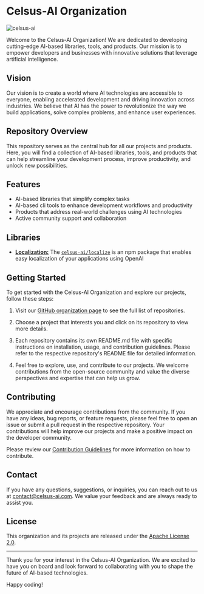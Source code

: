 # Celsus-AI Organization

![celsus-ai](https://img.shields.io/badge/celsus--ai-black?style=for-the-badge&labelColor=yellow&logoColor=white&label=AI%20Based%20Libraries|Tools|Products)

Welcome to the Celsus-AI Organization! We are dedicated to developing cutting-edge AI-based libraries, tools, and products. Our mission is to empower developers and businesses with innovative solutions that leverage artificial intelligence.

## Vision

Our vision is to create a world where AI technologies are accessible to everyone, enabling accelerated development and driving innovation across industries. We believe that AI has the power to revolutionize the way we build applications, solve complex problems, and enhance user experiences.

## Repository Overview

This repository serves as the central hub for all our projects and products. Here, you will find a collection of AI-based libraries, tools, and products that can help streamline your development process, improve productivity, and unlock new possibilities.

## Features

- AI-based libraries that simplify complex tasks
- AI-based cli tools to enhance development workflows and productivity
- Products that address real-world challenges using AI technologies
- Active community support and collaboration

## Libraries

- <strong><u>Localization:</u></strong> The [`celsus-ai/localize`](https://www.npmjs.com/package/@celsus-ai/localize#readme) is an npm package that enables easy localization of your applications using OpenAI

## Getting Started

To get started with the Celsus-AI Organization and explore our projects, follow these steps:

1. Visit our [GitHub organization page](https://github.com/celsus-ai) to see the full list of repositories.

2. Choose a project that interests you and click on its repository to view more details.

3. Each repository contains its own README.md file with specific instructions on installation, usage, and contribution guidelines. Please refer to the respective repository's README file for detailed information.

4. Feel free to explore, use, and contribute to our projects. We welcome contributions from the open-source community and value the diverse perspectives and expertise that can help us grow.

## Contributing

We appreciate and encourage contributions from the community. If you have any ideas, bug reports, or feature requests, please feel free to open an issue or submit a pull request in the respective repository. Your contributions will help improve our projects and make a positive impact on the developer community.

Please review our [Contribution Guidelines](CONTRIBUTING.md) for more information on how to contribute.

## Contact

If you have any questions, suggestions, or inquiries, you can reach out to us at contact@celsus-ai.com. We value your feedback and are always ready to assist you.

## License

This organization and its projects are released under the [Apache License 2.0](LICENSE.md).

---

Thank you for your interest in the Celsus-AI Organization. We are excited to have you on board and look forward to collaborating with you to shape the future of AI-based technologies.

Happy coding!

